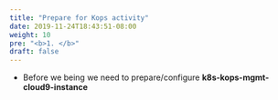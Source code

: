 ```yaml
---
title: "Prepare for Kops activity"
date: 2019-11-24T18:43:51-08:00
weight: 10
pre: "<b>1. </b>"
draft: false
---
```


* Before we being we need to prepare/configure **k8s-kops-mgmt-cloud9-instance**
